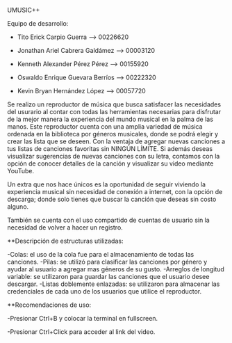 UMUSIC++

Equipo de desarrollo:

  - Tito Erick Carpio Guerra          -->     00226620
  
  - Jonathan Ariel Cabrera Galdámez   -->     00003120
  
  - Kenneth Alexander Pérez Pérez     -->     00155920
  
  - Oswaldo Enrique Guevara Berríos   -->     00222320
  
  - Kevin Bryan Hernández López       -->     00057720
  
Se realizo un reproductor de música que busca satisfacer las necesidades del usurario al contar con todas las herramientas necesarias
para disfrutar de la mejor manera la experiencia del mundo musical en la palma de las manos.
Este reproductor cuenta con una amplia variedad de música ordenada en la biblioteca por géneros musicales, donde se podrá elegir y crear las lista que se deseen. 
Con la ventaja de agregar nuevas canciones a tus listas de canciones favoritas sin NINGÚN LÍMITE.
Si además deseas visualizar sugerencias de nuevas canciones con su letra, contamos con la opción de conocer detalles de la canción y visualizar su video mediante YouTube. 

Un extra que nos hace únicos es la oportunidad de seguir viviendo la experiencia musical sin necesidad de conexión a internet,
con la opción de descarga; donde solo tienes que buscar la canción que deseas sin costo alguno.

También se cuenta con el uso compartido de cuentas de usuario sin la necesidad de volver a hacer un registro.


**Descripción de estructuras utilizadas:

-Colas: el uso de la cola fue para el almacenamiento de todas las canciones.
-Pilas: se utilizó para clasificar las canciones por género y ayudar al usuario a agregar mas géneros de su gusto.
-Arreglos de longitud variable: se utilizaron para guardar las canciones que el usuario desee descargar.
-Listas doblemente enlazadas: se utilizaron para almacenar las credenciales de cada uno de los usuarios que utilice el reproductor.


**Recomendaciones de uso:

-Presionar Ctrl+B y colocar la terminal en fullscreen.

-Presionar Ctrl+Click para acceder al link del video.







